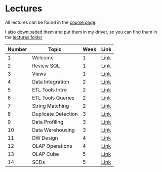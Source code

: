 # Lectures

All lectures can be found in the [course page](https://fenix.tecnico.ulisboa.pt/disciplinas/GTI11/2024-2025/1-semestre/lectures).

I also downloaded them and put them in my driver, so you can find them in the [lectures folder](https://drive.google.com/drive/folders/1sAl0k4bqzSAcn1yX9wUSA31yFsK-6PGY?usp=drive_link)

Number | Topic | Week | Link |
--- | --- | --- | --- |
1 | Welcome | 1 | [Link](https://drive.google.com/file/d/1gdyQqucp4DIs8GkOfXvyt4fLBr-g92u9/view?usp=drive_link) |
2 | Review SQL | 1 | [Link](https://drive.google.com/file/d/11kMgmUuU8JrdDVDDxFySe3Ny4eK_GKOz/view?usp=drive_link) |
3 | Views | 1 | [Link](https://drive.google.com/file/d/1mBr0zCCnZSN2S2yCM4ZigEEpRyhyNIz5/view?usp=drive_link) |
4 | Data Integration | 2 | [Link](https://drive.google.com/file/d/1C012hapF_5GTvcInWYusl_HhSkMqBsiz/view?usp=drive_link) |
5 | ETL Tools Intro | 2 | [Link](https://drive.google.com/file/d/1L3Kw8VWPwOW4IRDeGdeASz7JO6TTyByS/view?usp=drive_link) |
6 | ETL Tools Queries | 2 | [Link](https://drive.google.com/file/d/1jjZSbMebi_Dc1O5aZlkBOThKh_35y2oR/view?usp=drive_link) |
7 | String Matching | 2 | [Link](https://drive.google.com/file/d/1jQn_GfbTx9vAu0w0fAbQ5IlelZeal80_/view?usp=drive_link) |
8 | Duplicate Detection | 3 | [Link](https://drive.google.com/file/d/1JFG8JwHqZ4q_yMBFRZ6JEcx5x31OXOVY/view?usp=drive_link) |
9 | Data Profiling | 3 | [Link](https://drive.google.com/file/d/12wdlyP0LMCFIGSm0JXpWDOj73O6j5jlx/view?usp=drive_link)
10 | Data Warehousing | 3 | [Link](https://drive.google.com/file/d/1VcvojG5VVzKxUd_pX3WyZibmnZ0wNISO/view?usp=drive_link) |
11 | DW Design | 4 | [Link](https://drive.google.com/file/d/1zhW4V7Du4icwrqDRUZL5_jWkADsjhyBX/view?usp=drive_link)
12 | OLAP Operations | 4 | [Link](https://drive.google.com/file/d/1t6Csp33MFEsVIQZ1qbWmfIr8z1iTO59Y/view?usp=drive_link) |
13 | OLAP Cube | 5 | [Link](https://drive.google.com/file/d/1gkLX56oqC0N07ojZMjiFeJW9TJUGmzGs/view?usp=drive_link) |
14 | SCDs | 5 | [Link](https://drive.google.com/file/d/1l9bbkgeiE8K2mFZPdWH6QjbdXtDf5yrL/view?usp=drive_link) |